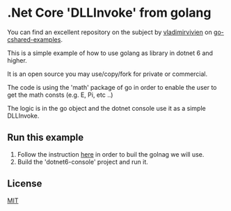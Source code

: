 # .Net Core 'DLLInvoke' from golang

You can find an excellent repository on the subject by [vladimirvivien](https://github.com/vladimirvivien) on [go-cshared-examples](https://github.com/vladimirvivien/go-cshared-examples.git). 

This is a simple example of how to use golang as library in dotnet 6 and higher.

It is an open source you may use/copy/fork for private or commercial.

The code is using the 'math' package of go in order to enable the user to get the math consts (e.g. E, Pi, etc ..)

The logic is in the go object and the dotnet console use it as a simple DLLInvoke.

## Run this example

1. Follow the instruction [here](https://github.com/impossiblesoftware-ai/dotnet6-dllimport-from-golang/blob/master/go-module/README.md#go-module) in order to buil the golnag we will use.
2. Build the 'dotnet6-console' project and run it.

## License
[MIT](https://github.com/impossiblesoftware-ai/dotnet6-dllimport-from-golang/blob/master/LICENSE)
